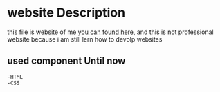 # website Description
this file is website of me [you can found here](https://abramreda.github.io/WebSite/), 
and this is not professional website because i am still lern how to devolp websites

## used component Until now
    -HTML
    -CSS
 
